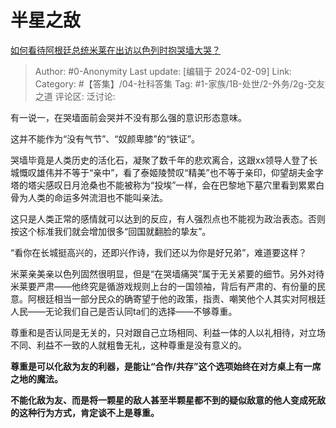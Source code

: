 # 半星之敌
[如何看待阿根廷总统米莱在出访以色列时抱哭墙大哭？](https://www.zhihu.com/question/643470976/answer/3391390366)

> Author: #0-Anonymity
> Last update: [编辑于 2024-02-09]
> Link:
> Category:  #【答集】/04-社科答集 
> Tag: #1-家族/1B-处世/2-外务/2g-交友之道 
> 评论区:
> 泛讨论:

有一说一，在哭墙面前会哭并不没有那么强的意识形态意味。

这并不能作为“没有气节”、“奴颜卑膝”的“铁证”。

哭墙毕竟是人类历史的活化石，凝聚了数千年的悲欢离合，这跟xx领导人登了长城慨叹雄伟并不等于“亲中”，看了泰姬陵赞叹“精美”也不等于亲印，仰望胡夫金字塔的塔尖感叹日月沧桑也不能被称为“投埃”一样，会在巴黎地下墓穴里看到累累白骨为人类的命运多舛流泪也不能叫亲法。

这只是人类正常的感情就可以达到的反应，有人强烈点也不能视为政治表态。否则按这个标准我们就会增加很多“回国就翻脸的挚友”。

“看你在长城挺高兴的，还即兴作诗，我们还以为你是好兄弟”，难道要这样？

米莱亲美亲以色列固然很明显，但是“在哭墙痛哭”属于无关紧要的细节。另外对待米莱要严肃——他终究是循游戏规则上台的一国领袖，背后有严肃的、有份量的民意。阿根廷相当一部分民众的确寄望于他的政策，指责、嘲笑他个人其实对阿根廷人民——无论我们自己是否认同ta们的选择——不够尊重。

尊重和是否认同是无关的，只对跟自己立场相同、利益一体的人以礼相待，对立场不同、利益不一致的人就粗鲁无礼，这种尊重是没有意义的。

**尊重是可以化敌为友的利器，是能让“合作/共存”这个选项始终在对方桌上有一席之地的魔法。**

**不能化敌为友、而是将一颗星的敌人甚至半颗星都不到的疑似敌意的他人变成死敌的这种行为方式，肯定谈不上是尊重。**
